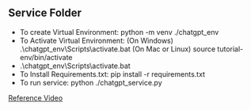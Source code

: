 ## Service Folder
- To create Virtual Environment: python -m venv ./chatgpt_env
- To Activate Virtual Environment: 
    (On Windows) .\chatgpt_env\Scripts\activate.bat
    (On Mac or Linux) source tutorial-env/bin/activate
- .\chatgpt_env\Scripts\activate.bat
- To Install Requirements.txt: pip install -r requirements.txt
- To run service: python ./chatgpt_service.py

[Reference Video](https://www.youtube.com/watch?v=CthF8c8qk4c&t=977s)
